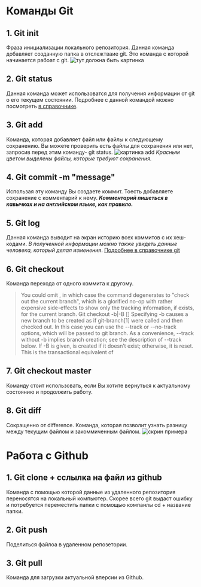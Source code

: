 # Команды Git #
## 1. Git init ##

Фраза инициализации локального репозитория. Данная команда добавляет созданную папка в отслежтваие git. Это команда с которой начинается рабоат с git.
![тут должна быть картинка](gitinit.png)
## 2. Git status ##
Данная команда может использоватся  для получения информации от git о его текущем состоянии. Подробнее с данной командой можно посмотреть  [в справочнике](https://git-scm.com/docs/git-status).

## 3. Git add ##
Команда, которая добавляет файл или файлы к следующему сохранению. Вы можете проверить есть файлы для сохранения или нет, запросив перед этим команду- git status. 
![картинка add](gitadd.png)
*Красным цветом выделены файлы, которые требуют сохранения.* 
## 4. Git commit -m "message" ## 
Использая эту команду Вы создаете коммит. Тоесть добавляете сохранение с комментарий к нему. ***Комментарий пишеться в кавычках и на английском языке, как правило.***

## 5. Git log ##
Данная команда выводит на экран историю всех коммитов с их хеш-кодами. *В полученной информации можно также увидеть данные человека, который делал изменения*. [Подробнее в справочнике git](https://git-scm.com/docs/git-log)

## 6. Git checkout ##

Команда перехода от одного коммита к другому. 
>You could omit <branch>, in which case the command degenerates to "check out the current branch", which is a glorified no-op with rather expensive side-effects to show only the tracking information, if exists, for the current branch. 
Git checkout -b|-B <new-branch> [<start-point>]
Specifying -b causes a new branch to be created as if git-branch[1] were called and then checked out. In this case you can use the --track or --no-track options, which will be passed to git branch. As a convenience, --track without -b implies branch creation; see the description of --track below.
If -B is given, <new-branch> is created if it doesn’t exist; otherwise, it is reset. This is the transactional equivalent of
## 7. Git checkout master ##
Команду стоит использовать, если Вы хотите вернуться к актуальному состоянию  и продолжить работу. 
## 8. Git diff ##
Сокращенно от difference. Команда, которая позволит узнать разницу между текущим файлом и закоммиченным файлом. 
![скрин примера](gitdiff.png)


# Работа с Github #

## 1. Git clone + сслылка на файл из github ##
Команда с помощью которой данные из удаленного репозитория переносятся на локальный компьютер. 
Скорее всего git выдаст ошибку и потребуется переместить папки с помощью компанлы cd + название папки. 

## 2. Git push ## 
Поделиться файлоа в удаленном репозетории. 

## 3. Git pull ## 
Команда для загрузки актуальной вперсии из Github. 
